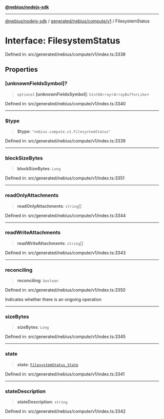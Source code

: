 [**@nebius/nodejs-sdk**](../../../../../README.md)

***

[@nebius/nodejs-sdk](../../../../../README.md) / [generated/nebius/compute/v1](../README.md) / FilesystemStatus

# Interface: FilesystemStatus

Defined in: src/generated/nebius/compute/v1/index.ts:3338

## Properties

### \[unknownFieldsSymbol\]?

> `optional` **\[unknownFieldsSymbol\]**: `Uint8Array`\<`ArrayBufferLike`\>

Defined in: src/generated/nebius/compute/v1/index.ts:3340

***

### $type

> **$type**: `"nebius.compute.v1.FilesystemStatus"`

Defined in: src/generated/nebius/compute/v1/index.ts:3339

***

### blockSizeBytes

> **blockSizeBytes**: `Long`

Defined in: src/generated/nebius/compute/v1/index.ts:3351

***

### readOnlyAttachments

> **readOnlyAttachments**: `string`[]

Defined in: src/generated/nebius/compute/v1/index.ts:3344

***

### readWriteAttachments

> **readWriteAttachments**: `string`[]

Defined in: src/generated/nebius/compute/v1/index.ts:3343

***

### reconciling

> **reconciling**: `boolean`

Defined in: src/generated/nebius/compute/v1/index.ts:3350

Indicates whether there is an ongoing operation

***

### sizeBytes

> **sizeBytes**: `Long`

Defined in: src/generated/nebius/compute/v1/index.ts:3345

***

### state

> **state**: [`FilesystemStatus_State`](../type-aliases/FilesystemStatus_State.md)

Defined in: src/generated/nebius/compute/v1/index.ts:3341

***

### stateDescription

> **stateDescription**: `string`

Defined in: src/generated/nebius/compute/v1/index.ts:3342
